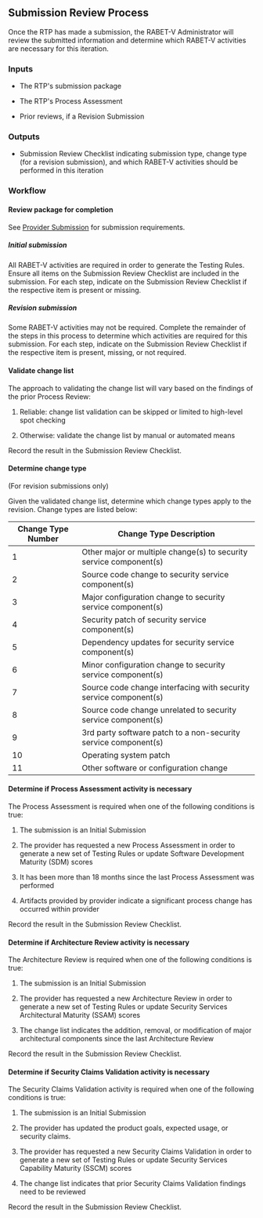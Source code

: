 ## Submission Review Process

Once the RTP has made a submission, the RABET-V Administrator will review the submitted information and determine which RABET-V activities are necessary for this iteration.

### Inputs

  - The RTP's submission package

  - The RTP's Process Assessment

  - Prior reviews, if a Revision Submission

### Outputs

  - Submission Review Checklist indicating submission type, change type (for a revision submission), and which RABET-V activities should be performed in this iteration

### Workflow

#### Review package for completion

See [Provider Submission](/Activities/Provider_Submission.md) for submission requirements.

##### Initial submission

All RABET-V activities are required in order to generate the Testing Rules. Ensure all items on the Submission Review Checklist are included in the submission. For each step, indicate on the Submission Review Checklist if the respective item is present or missing.

##### Revision submission

Some RABET-V activities may not be required. Complete the remainder of the steps in this process to determine which activities are required for this submission. For each step, indicate on the Submission Review Checklist if the respective item is present, missing, or not required.

#### Validate change list

The approach to validating the change list will vary based on the findings of the prior Process Review:

1.  Reliable: change list validation can be skipped or limited to high-level spot checking

1.  Otherwise: validate the change list by manual or automated means

Record the result in the Submission Review Checklist.

#### Determine change type

(For revision submissions only)

Given the validated change list, determine which change types apply to the revision. Change types are listed below:

| Change Type Number | Change Type Description                                            |
|--------------------|--------------------------------------------------------------------|
| 1                  | Other major or multiple change(s) to security service component(s) |
| 2                  | Source code change to security service component(s)                |
| 3                  | Major configuration change to security service component(s)        |
| 4                  | Security patch of security service component(s)                    |
| 5                  | Dependency updates for security service component(s)               |
| 6                  | Minor configuration change to security service component(s)        |
| 7                  | Source code change interfacing with security service component(s)  |
| 8                  | Source code change unrelated to security service component(s)      |
| 9                  | 3rd party software patch to a non-security service component(s)    |
| 10                 | Operating system patch                                             |
| 11                 | Other software or configuration change                             |

#### Determine if Process Assessment activity is necessary

The Process Assessment is required when one of the following conditions is true:

1.  The submission is an Initial Submission

1.  The provider has requested a new Process Assessment in order to generate a new set of Testing Rules or update Software Development Maturity (SDM) scores

1.  It has been more than 18 months since the last Process Assessment was performed

1.  Artifacts provided by provider indicate a significant process change has occurred within provider

Record the result in the Submission Review Checklist.

#### Determine if Architecture Review activity is necessary

The Architecture Review is required when one of the following conditions is true:

1.  The submission is an Initial Submission

1.  The provider has requested a new Architecture Review in order to generate a new set of Testing Rules or update Security Services Architectural Maturity (SSAM) scores

1.  The change list indicates the addition, removal, or modification of major architectural components since the last Architecture Review

Record the result in the Submission Review Checklist.

#### Determine if Security Claims Validation activity is necessary

The Security Claims Validation activity is required when one of the following conditions is true:

1.  The submission is an Initial Submission

1.  The provider has updated the product goals, expected usage, or security claims.

1.  The provider has requested a new Security Claims Validation in order to generate a new set of Testing Rules or update Security Services Capability Maturity (SSCM) scores

4.  The change list indicates that prior Security Claims Validation findings need to be reviewed

Record the result in the Submission Review Checklist.
